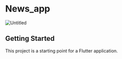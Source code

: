 # News_app


![Untitled](https://user-images.githubusercontent.com/97222016/174450786-ace3429a-01b1-4bfc-894e-f9180d78d9ec.png)



## Getting Started

This project is a starting point for a Flutter application.

